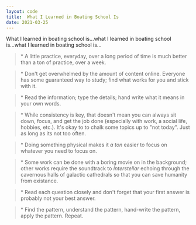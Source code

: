 ```yaml
---
layout: code
title:  What I Learned in Boating School Is
date: 2021-03-25
---
```


What I learned in boating school is...what I learned in boating school is...what I learned in boating school is...

>\* A little practice, everyday, over a long period of time is much better than a ton of practice, over a week.


>\* Don't get overwhelmed by the amount of content online. Everyone has some guaranteed way to study; find what works for you and stick with it.


>\* Read the information; type the details; hand write what it means in your own words. 


>\* While consistency is key, that doesn't mean you can always sit down, focus, and get the job done (especially with work, a social life, hobbies, etc.). It's okay to to chalk some topics up to "not today". Just as long as its not too often.


>\* Doing something physical makes it _a ton_ easier to focus on whatever you need to focus on. 


>\* Some work can be done with a boring movie on in the background; other works require the soundtrack to _Interstellar_ echoing through the cavernous halls of galactic cathedrals so that you can save humanity from existance.


>\* Read each question closely and don't forget that your first answer is probably not your best answer.

>\* Find the pattern, understand the pattern, hand-write the pattern, apply the pattern. Repeat.